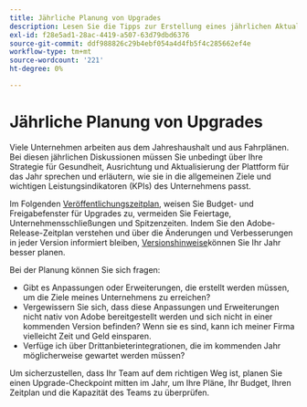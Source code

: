 ```yaml
---
title: Jährliche Planung von Upgrades
description: Lesen Sie die Tipps zur Erstellung eines jährlichen Aktualisierungsplans für Ihr Adobe Commerce-Projekt.
exl-id: f28e5ad1-28ac-4419-a507-63d79dbd6376
source-git-commit: ddf988826c29b4ebf054a4d4fb5f4c285662ef4e
workflow-type: tm+mt
source-wordcount: '221'
ht-degree: 0%

---
```


# Jährliche Planung von Upgrades

Viele Unternehmen arbeiten aus dem Jahreshaushalt und aus Fahrplänen. Bei diesen jährlichen Diskussionen müssen Sie unbedingt über Ihre Strategie für Gesundheit, Ausrichtung und Aktualisierung der Plattform für das Jahr sprechen und erläutern, wie sie in die allgemeinen Ziele und wichtigen Leistungsindikatoren (KPIs) des Unternehmens passt.

Im Folgenden [Veröffentlichungszeitplan](https://devdocs.magento.com/release/), weisen Sie Budget- und Freigabefenster für Upgrades zu, vermeiden Sie Feiertage, Unternehmensschließungen und Spitzenzeiten. Indem Sie den Adobe-Release-Zeitplan verstehen und über die Änderungen und Verbesserungen in jeder Version informiert bleiben, [Versionshinweise](https://devdocs.magento.com/guides/v2.4/release-notes/bk-release-notes.html)können Sie Ihr Jahr besser planen.

Bei der Planung können Sie sich fragen:

- Gibt es Anpassungen oder Erweiterungen, die erstellt werden müssen, um die Ziele meines Unternehmens zu erreichen?
- Vergewissern Sie sich, dass diese Anpassungen und Erweiterungen nicht nativ von Adobe bereitgestellt werden und sich nicht in einer kommenden Version befinden? Wenn sie es sind, kann ich meiner Firma vielleicht Zeit und Geld einsparen.
- Verfüge ich über Drittanbieterintegrationen, die im kommenden Jahr möglicherweise gewartet werden müssen?

Um sicherzustellen, dass Ihr Team auf dem richtigen Weg ist, planen Sie einen Upgrade-Checkpoint mitten im Jahr, um Ihre Pläne, Ihr Budget, Ihren Zeitplan und die Kapazität des Teams zu überprüfen.
